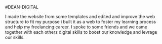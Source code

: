 #DEAN-DIGITAL

I made the website from some templates and edited and improve the web structure to fit my purpose
i built it as a web to foster my learning process and help my freelancing career. 
I spoke to some friends and we came together with each others digital skills to boost our knowledge and levrage our skills.